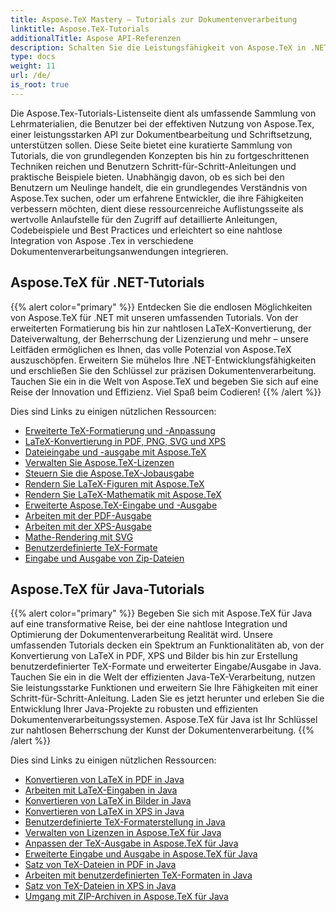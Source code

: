 ```yaml
---
title: Aspose.TeX Mastery – Tutorials zur Dokumentenverarbeitung
linktitle: Aspose.TeX-Tutorials
additionalTitle: Aspose API-Referenzen
description: Schalten Sie die Leistungsfähigkeit von Aspose.TeX in .NET und Java frei! Von der LaTeX-Konvertierung bis hin zur erweiterten Formatierung leiten diese Tutorials Anfänger bis hin zu professionellen Entwicklern. Viel Spaß beim Codieren!
type: docs
weight: 11
url: /de/
is_root: true
---
```


Die Aspose.Tex-Tutorials-Listenseite dient als umfassende Sammlung von Lehrmaterialien, die Benutzer bei der effektiven Nutzung von Aspose.Tex, einer leistungsstarken API zur Dokumentbearbeitung und Schriftsetzung, unterstützen sollen. Diese Seite bietet eine kuratierte Sammlung von Tutorials, die von grundlegenden Konzepten bis hin zu fortgeschrittenen Techniken reichen und Benutzern Schritt-für-Schritt-Anleitungen und praktische Beispiele bieten. Unabhängig davon, ob es sich bei den Benutzern um Neulinge handelt, die ein grundlegendes Verständnis von Aspose.Tex suchen, oder um erfahrene Entwickler, die ihre Fähigkeiten verbessern möchten, dient diese ressourcenreiche Auflistungsseite als wertvolle Anlaufstelle für den Zugriff auf detaillierte Anleitungen, Codebeispiele und Best Practices und erleichtert so eine nahtlose Integration von Aspose .Tex in verschiedene Dokumentenverarbeitungsanwendungen integrieren.

## Aspose.TeX für .NET-Tutorials
{{% alert color="primary" %}}
Entdecken Sie die endlosen Möglichkeiten von Aspose.TeX für .NET mit unseren umfassenden Tutorials. Von der erweiterten Formatierung bis hin zur nahtlosen LaTeX-Konvertierung, der Dateiverwaltung, der Beherrschung der Lizenzierung und mehr – unsere Leitfäden ermöglichen es Ihnen, das volle Potenzial von Aspose.TeX auszuschöpfen. Erweitern Sie mühelos Ihre .NET-Entwicklungsfähigkeiten und erschließen Sie den Schlüssel zur präzisen Dokumentenverarbeitung. Tauchen Sie ein in die Welt von Aspose.TeX und begeben Sie sich auf eine Reise der Innovation und Effizienz. Viel Spaß beim Codieren!
{{% /alert %}}

Dies sind Links zu einigen nützlichen Ressourcen:
 
- [Erweiterte TeX-Formatierung und -Anpassung](./net/advanced-formatting-and-customization/)
- [LaTeX-Konvertierung in PDF, PNG, SVG und XPS](./net/latex-conversion/)
- [Dateieingabe und -ausgabe mit Aspose.TeX](./net/file-input-output/)
- [Verwalten Sie Aspose.TeX-Lizenzen](./net/licensing/)
- [Steuern Sie die Aspose.TeX-Jobausgabe](./net/job-output/)
- [Rendern Sie LaTeX-Figuren mit Aspose.TeX](./net/render-latex-figures/)
- [Rendern Sie LaTeX-Mathematik mit Aspose.TeX](./net/render-latex-math/)
- [Erweiterte Aspose.TeX-Eingabe und -Ausgabe](./net/advanced-io/)
- [Arbeiten mit der PDF-Ausgabe](./net/pdf-output/)
- [Arbeiten mit der XPS-Ausgabe](./net/xps-output/)
- [Mathe-Rendering mit SVG](./net/svg-math-rendering/)
- [Benutzerdefinierte TeX-Formate](./net/custom-tex-formats/)
- [Eingabe und Ausgabe von Zip-Dateien](./net/zip-file-io/)


## Aspose.TeX für Java-Tutorials
{{% alert color="primary" %}}
Begeben Sie sich mit Aspose.TeX für Java auf eine transformative Reise, bei der eine nahtlose Integration und Optimierung der Dokumentenverarbeitung Realität wird. Unsere umfassenden Tutorials decken ein Spektrum an Funktionalitäten ab, von der Konvertierung von LaTeX in PDF, XPS und Bilder bis hin zur Erstellung benutzerdefinierter TeX-Formate und erweiterter Eingabe/Ausgabe in Java. Tauchen Sie ein in die Welt der effizienten Java-TeX-Verarbeitung, nutzen Sie leistungsstarke Funktionen und erweitern Sie Ihre Fähigkeiten mit einer Schritt-für-Schritt-Anleitung. Laden Sie es jetzt herunter und erleben Sie die Entwicklung Ihrer Java-Projekte zu robusten und effizienten Dokumentenverarbeitungssystemen. Aspose.TeX für Java ist Ihr Schlüssel zur nahtlosen Beherrschung der Kunst der Dokumentenverarbeitung.
{{% /alert %}}

Dies sind Links zu einigen nützlichen Ressourcen:

- [Konvertieren von LaTeX in PDF in Java](./java/converting-lato-pdf/)
- [Arbeiten mit LaTeX-Eingaben in Java](./java/working-with-lainputs/)
- [Konvertieren von LaTeX in Bilder in Java](./java/converting-lato-images/)
- [Konvertieren von LaTeX in XPS in Java](./java/converting-lato-xps/)
- [Benutzerdefinierte TeX-Formaterstellung in Java](./java/custom-format/)
- [Verwalten von Lizenzen in Aspose.TeX für Java](./java/managing-licenses/)
- [Anpassen der TeX-Ausgabe in Aspose.TeX für Java](./java/customizing-output/)
- [Erweiterte Eingabe und Ausgabe in Aspose.TeX für Java](./java/advanced-io/)
- [Satz von TeX-Dateien in PDF in Java](./java/typesetting-tex-to-pdf/)
- [Arbeiten mit benutzerdefinierten TeX-Formaten in Java](./java/custom-tex-formats/)
- [Satz von TeX-Dateien in XPS in Java](./java/typesetting-tex-to-xps/)
- [Umgang mit ZIP-Archiven in Aspose.TeX für Java](./java/zip-archives/)
